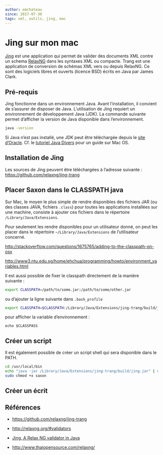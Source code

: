 ```yaml
---
author: emchateau
since: 2017-07-30
tags: xml, outils, jing, mac
---
```


# Jing sur mon mac

[Jing]() est une application qui permet de valider des documents XML contre un schema [RelaxNG](http://relaxng.org) dans les syntaxes XML ou compacte. Trang est une application de conversion de schémas XML vers ou depuis RelaxNG. Ce sont des logiciels libres et ouverts (licence BSD) écrits en Java par James Clark.

## Pré-requis

Jing fonctionne dans un environnement Java. Avant l’installation, il convient de s’assurer de disposer de Java. L’utilisation de Jing requiert un environnement de développement Java (JDK). La commande suivante permet d’afficher la version de Java disponible dans l’environnement.

```bash
java -version
```

Si Java n’est pas installé, une JDK peut être téléchargée depuis le [site d’Oracle](http://www.oracle.com/technetwork/java/javase/downloads/index.html). Cf. le [tutoriel Java Divers](nJavaDivers.md) pour un guide sur Mac OS.

## Installation de Jing

Les sources de Jing peuvent être téléchargées à l’adresse suivante : https://github.com/relaxng/jing-trang

## Placer Saxon dans le CLASSPATH java

Sur Mac, le moyen le plus simple de rendre disponibles des fichiers JAR (ou des classes JAVA, fichiers `.class`) pour toutes les applications installées sur une machine, consiste à ajouter ces fichiers dans le répertoire `/Library/Java/Extensions`.

Pour seulement les rendre disponibles pour un utilisateur donné, on peut les placer dans le répertoire `~/Library/Java/Extensions` de l’utilisateur concerné.

http://stackoverflow.com/questions/1675765/adding-to-the-classpath-on-osx

http://www3.ntu.edu.sg/home/ehchua/programming/howto/environment_variables.html

Il est aussi possible de fixer le classpath directement de la manière suivante :

```bash
export CLASSPATH=/path/to/some.jar:/path/to/some/other.jar
```

ou d’ajouter la ligne suivante dans `.bash_profile`

```bash
export CLASSPATH=$CLASSPATH:/Library/Java/Extensions/jing-trang/build/jing.jar  # put jing in the path
```

pour afficher la variable d’environnement :

`echo $CLASSPASS`

## Créer un script

Il est également possible de créer un script shell qui sera disponible dans le PATH. 

```bash
cd /usr/local/bin
echo "java -jar /Library/Java/Extensions/jing-trang/build/jing.jar" | sudo tee saxon # add -a for append
sudo chmod +x saxon
```



## Créer un écrit

## Références

- https://github.com/relaxng/jing-trang

- http://relaxng.org/#validators

- [Jing, A Relax NG validator in Java](http://www.thaiopensource.com/relaxng/jing.html)

- http://www.thaiopensource.com/relaxng/

  ​